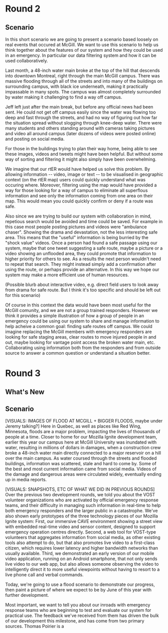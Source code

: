 # Round 2
## Scenario
In this short scenario we are going to present a scenario based loosely on real events that occured at McGill. We want to use this scenario to help us think together about the features of our system and how they could be used in an emergency. In particular our data filtering system and how it can be used collaboratively.

Last month, a 48-inch water main broke at the top of the hill that descends into downtown Montreal, right through the main McGill campus. There was massive flooding through all of the streets and into many of the buildings on surrounding campus, with black ice underneath, making it practically impassable in many spots. The campus was almost completely surrounded by water making it challenging to find a way off campus.

Jeff left just after the main break, but before any official news had been sent. He could not get off campus easily since the water was flowing too deep and fast through the streets, and had no way of figuring out how far the situation spread without slogging through knee-deep water. There were many students and others standing around with cameras taking pictures and video all around campus (later dozens of videos were posted online) and posting on social media.

For those in the buildings trying to plan their way home, being able to see these images, videos and tweets might have been helpful. But without some way of sorting and filtering it might also simply have been overwhelming. 

We imagine that our rtER would have helped us solve this problem. By allowing information -- video, image or text -- to be visualised in geographic context (on the rtER map) users could quickly understand what was occuring where. Moreover, filtering using the map would have provided a way for those looking for a way of campus to eliminate all superflous information and see only the information coming from one area on their map. This would mean you could quickly confirm or deny if a route was safe. 

Also since we are trying to build our system with collaboration in mind, repetious search would be avoided and time could be saved. For example in this case most people posting pictures and videos were "ambulance chaser". Showing the drama and devastation, not the less interesting safe area. This means that the "useful" information is being burried by the "shock value" videos. Once a person had found a safe passage using our system, maybe that one tweet suggesting a safe route, maybe a picture or a video showing an unflooded area, they could promote that information to higher priority for others to see. As a results the next person wouldn't need to repeat that search. They might instead simply add a confirmation after using the route, or perhaps provide an alternative. In this way we hope our system may make a more efficient use of human resources.

(Possible blurb about interactive video, e.g. direct field users to look away from drama for safe route. But I think it's too specific and should be left out for this scenario)

Of course in this context the data would have been most useful for the McGill comunity, and we are not a group trained responders. However we think it provides a simple illustration of how a group of people in an emergency could be using our system to share and manage information to help acheive a common goal: finding safe routes off campus. We could imagine replacing the McGill members with emergency responders are looking for safe staging areas, clear routes to move injured people in and out, maybe looking for vantage point access the broken water main, etc. Collaborating using information both from the responders and from outside source to answer a common question or understand a situation better.

# Round 3
## What's New

## Scenario

[VISUALS: IMAGES OF FLOOD AT MCGILL + BIGGER FLOODS, maybe under Jeremy talking?]
Here in Quebec, as well as places like Red Wing, Minnesota, floods are a major problem, impacting the lives of thousands of people at a time. Closer to home for our Mozilla Ignite development team, earlier this year our campus here at McGill University was inundated with water, resulting in millions of dollars in damages, when a construction crew broke a 48-inch water main directly connected to a major reservoir on a hill over the main campus. As water coursed through the streets and flooded buildings, information was scattered, stale and hard to come by. Some of the best and most current information came from social media. Videos of the damage and dangerous areas were circulated widely, eventually ending up in media reports.

[VISUALS: SNAPSHOTS, ETC OF WHAT WE DID IN PREVIOUS ROUNDS]
Over the previous two development rounds, we told you about the VOST volunteer organizations who are activated by official emergency response teams, and their difficulty in managing such information in real-time to help both emergency responders and the larger public in a catastrophe. We've also shown early prototypes of the three technology pieces of our Mozilla Ignite system: First, our immersive CAVE environment showing a street view with embedded real-time video and sensor content, designed to support emergency operation centres directly. Second, a web tool for VOST-type volunteers that aggregates information from social media, as other existing tools also attempt to do, but that also promotes live video to a first-class citizen, which requires lower latency and higher bandwidth networks than usually available. Third, we demonstrated an early version of our mobile video application, running on an Android smartphone, that not only sends live video to our web app, but also allows someone observing the video to intelligently direct it to more useful viewpoints without having to resort to a live phone call and verbal commands.

Today, we're going to use a flood scenario to demonstrate our progress, then paint a picture of where we expect to be by June of this year with further development.

Most important, we want to tell you about our inroads with emergency response teams who are beginning to test and evaluate our system for practical use. The feedback we've received from them has driven the bulk of our development this milestone, and has come from two primary sources. Thomas Poirier is a <title> for the province of Quebec, and works out of the Emergency Operation Centre (EOC) in Quebec City. He has promoted interest in our system within <their organization>; some of our team members have visited their EOC to demonstrate our Ignite tools to their response management and technology team members. They have already begun using the prototype system, providing detailed feedback on key changes and additional features that would be required to deploy such a tool in practice. Their technical team has received the go-ahead from their management to explore integrating rtER into their existing EOC tool set.

[VIDEO OF THOMAS SAYING SOMETHING ABOUT HOW THEY WOULD ANTICIPATE USING IT]

[something from, or at least about, Red Wing is important here, as they are in the USA...]

[ACTUAL DEMO OF FEATURES TBD, MAKING SURE TO KEEP TYING IT BACK TO THE FEEDBACK FROM QUEBEC AND MINNESOTA USERS]

As with the previous milestones, our code is publicly available on github, including the server and smartphone applications, for anyone to use. Anyone with an Android phone or tablet can download our app from the website, run it, and see their video streaming live on our website. This is the system that the Quebec and Minnesota emergency responders have been evaluating on their own tablets and phones.

In the final development round running through June, we anticipate...

[Is this too much?]  We would welcome the opportunity to demonstrate our system live to US Ignite participants in Chicago in June. By then, with continued development and testing with the responders in Minnesota and Quebec, we expect that we would have a quite compelling demonstration, likely with members of the participating emergency response organizations providing testimonials, based on their ongoing evaluation, of how the technology would enhance their response capabilities.